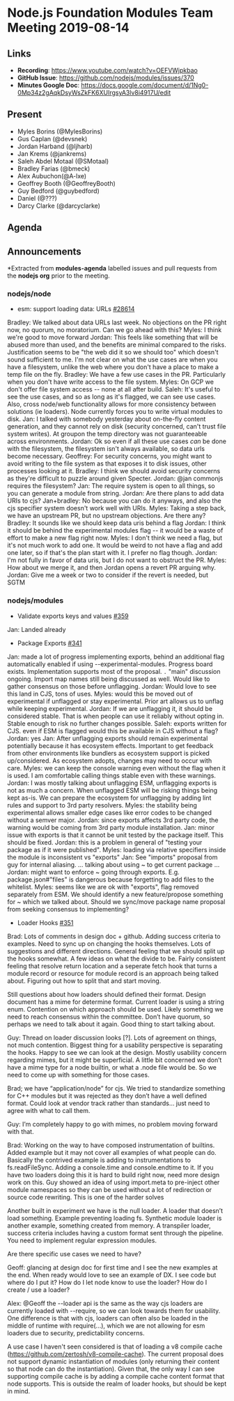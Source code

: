 # Node.js Foundation Modules Team Meeting 2019-08-14

## Links

* **Recording**: https://www.youtube.com/watch?v=OEFVWjpkbao
* **GitHub Issue**: https://github.com/nodejs/modules/issues/370
* **Minutes Google Doc**: https://docs.google.com/document/d/1Ng0-0Mp34z2gAqkDsyWsZkFK6XUIrgsyA3lv8i4917U/edit

## Present

* Myles Borins (@MylesBorins)
* Gus Caplan (@devsnek)
* Jordan Harband (@ljharb)
* Jan Krems (@jankrems)
* Saleh Abdel Motaal (@SMotaal)
* Bradley Farias (@bmeck)
* Alex Aubuchon(@A-lxe)
* Geoffrey Booth (@GeoffreyBooth)
* Guy Bedford (@guybedford)
* Daniel (@???)
* Darcy Clarke (@darcyclarke)

## Agenda

## Announcements
 
*Extracted from **modules-agenda** labelled issues and pull requests from the **nodejs org** prior to the meeting.

### nodejs/node

* esm: support loading data: URLs [#28614](https://github.com/nodejs/node/pull/28614)

Bradley: We talked about data URLs last week. No objections on the PR right now, no quorum, no moratorium. Can we go ahead with this?
Myles: I think we're good to move forward
Jordan: This feels like something that will be abused more than used, and the benefits are minimal compared to the risks. Justification seems to be "the web did it so we should too" which doesn't sound sufficient to me. I'm not clear on what the use cases are when you have a filesystem, unlike the web where you don't have a place to make a temp file on the fly. 
Bradley: We have a few use cases in the PR. Particularly when you don't have write access to the file system.
Myles: On GCP we don't offer file system access -- none at all after build.
Saleh: It's useful to see the use cases, and so as long as it's flagged, we can see use cases. Also, cross node/web functionality allows for more consistency between solutions (ie loaders). Node currently forces you to write virtual modules to disk.
Jan: I talked with somebody yesterday about on-the-fly content generation, and they cannot rely on disk (security concerned, can't trust file system writes). At groupon the temp directory was not guaranteeable across environments.
Jordan: Ok so even if all these use cases *can* be done with the filesystem, the filesystem isn't always available, so data urls become necessary.
Geoffrey: For security concerns, you might want to avoid writing to the file system as that exposes it to disk issues, other processes looking at it.
Bradley: I think we should avoid security concerns as they're difficult to puzzle around given Specter.
Jordan: @jan commonjs requires the filesystem?
Jan: The require system is open to all things, so you can generate a module from string. 
Jordan: Are there plans to add data URIs to cjs? 
Jan+bradley: No because you can do it anyways, and also the cjs specifier system doesn't work well with URIs.
Myles: Taking a step back, we have an upstream PR, but no upstream objections. Are there any?
Bradley: It sounds like we should keep data uris behind a flag
Jordan: I think it should be behind the experimental modules flag -- it would be a waste of effort to make a new flag right now.
Myles: I don't think we need a flag, but it's not much work to add one. It would be weird to not have a flag and add one later, so if that's the plan start with it. I prefer no flag though.
Jordan: I'm not fully in favor of data uris, but I do not want to obstruct the PR.
Myles: How about we merge it, and then Jordan opens a revert PR arguing why.
Jordan: Give me a week or two to consider if the revert is needed, but SGTM

### nodejs/modules

* Validate exports keys and values [#359](https://github.com/nodejs/modules/issues/359)

Jan: Landed already

* Package Exports [#341](https://github.com/nodejs/modules/issues/341)

Jan: made a lot of progress implementing exports, behind an additional flag automatically enabled if using --experimental-modules. Progress board exists. Implementation supports most of the proposal. `.` "main" discussion ongoing. Import map names still being discussed as well. Would like to gather consensus on those before unflagging.
Jordan: Would love to see this land in CJS, tons of uses.
Myles: would this be moved out of experimental if unflagged or stay experimental. Prior art allows us to unflag while keeping experimental.
Jordan: If we are unflagging it, it should be considered stable. That is when people can use it reliably without opting in. Stable enough to risk no further changes possible.
Saleh: exports written for CJS. even if ESM is flagged would this be available in CJS without a flag?
Jordan: yes
Jan: After unflagging exports should remain experimental potentially because it has ecosystem effects. Important to get feedback from other environments like bundlers as ecosystem support is picked up/considered. As ecosystem adopts, changes may need to occur with care.
Myles: we can keep the console warning even without the flag when it is used. I am comfortable calling things stable even with these warnings.
Jordan: I was mostly talking about unflagging ESM, unflagging exports is not as much a concern. When unflagged ESM will be risking things being kept as-is. We can prepare the ecosystem for unflagging by adding lint rules and support to 3rd party resolvers.
Myles: the stability being experimental allows smaller edge cases like error codes to be changed without a semver major.
Jordan: since exports affects 3rd party code, the warning would be coming from 3rd party module installation.
Jan: minor issue with exports is that it cannot be unit tested by the package itself. This should be fixed.
Jordan: this is a problem in general of "testing your package as if it were published".
Myles: loading via relative specifiers inside the module is inconsistent vs "exports"
Jan: See "imports" proposal from guy for internal aliasing.
… talking about using ~ to get current package ...
Jordan: might want to enforce ~ going through exports. E.g. package.json#"files" is dangerous because forgetting to add files to the whitelist.
Myles: seems like we are ok with "exports", flag removed separately from ESM. We should identify a new feature/propose something for ~ which we talked about. Should we sync/move package name proposal from seeking consensus to implementing?

* Loader Hooks [#351](https://github.com/nodejs/modules/issues/351)

Brad: Lots of comments in design doc + github. Adding success criteria to examples. Need to sync up on changing the hooks themselves. Lots of suggestions and different directions. General feeling that we should split up the hooks somewhat. A few ideas on what the divide to be. Fairly consistent feeling that resolve return location and a seperate fetch hook that turns a module record or resource for module record is an approach being talked about. Figuring out how to split that and start moving.

Still questions about how loaders should defined their format. Design document has a mime for determine format. Current loader is using a string enum. Contention on which approach should be used. Likely something we need to reach consensus within the committee. Don’t have quorum, so perhaps we need to talk about it again. Good thing to start talking about.

Guy: Thread on loader discussion looks [?]. Lots of agreement on things, not much contention. Biggest thing for a usability perspective is separating the hooks. Happy to see we can look at the design. Mostly usability concern regarding mimes, but it might be superficial. A little bit concerned we don’t have a mime type for a node builtin, or what a .node file would be. So we need to come up with something for those cases.

Brad; we have “application/node” for cjs. We tried to standardize something for C++ modules but it was rejected as they don’t have a well defined format. Could look at vendor track rather than standards… just need to agree with what to call them.

Guy: I’m completely happy to go with mimes, no problem moving forward with that.

Brad: Working on the way to have composed instrumentation of builtins. Added example but it may not cover all examples of what people can do. Basically the contrived example is adding to instrumentations to fs.readFileSync. Adding a console.time and console.endtime to it. If you have two loaders doing this it is hard to build right now, need more design work on this. Guy showed an idea of using import.meta to pre-inject other module namespaces so they can be used without a lot of redirection or source code rewriting. This is one of the harder solves

Another built in experiment we have is the null loader. A loader that doesn’t load something. Example preventing loading fs. Synthetic module loader is another example, something created from memory. A transpiler loader, success criteria includes having a custom format sent through the pipeline. You need to implement regular expression modules.

Are there specific use cases we need to have?

Geoff: glancing at design doc for first time and I see the new examples at the end. When ready would love to see an example of DX. I see code but where do I put it? How do I let node know to use the loader? How do I create / use a loader?

Alex: @Geoff the --loader api is the same as the way cjs loaders are currently loaded with --require, so we can look towards them for usability. One difference is that with cjs, loaders can often also be loaded in the middle of runtime with require(...), which we are not allowing for esm loaders due to security, predictability concerns.

A use case I haven't seen considered is that of loading a v8 compile cache (https://github.com/zertosh/v8-compile-cache). The current proposal does not support dynamic instantiation of modules (only returning their content so that node can do the instantiation). Given that, the only way I can see supporting compile cache is by adding a compile cache content format that node supports. This is outside the realm of loader hooks, but should be kept in mind.
